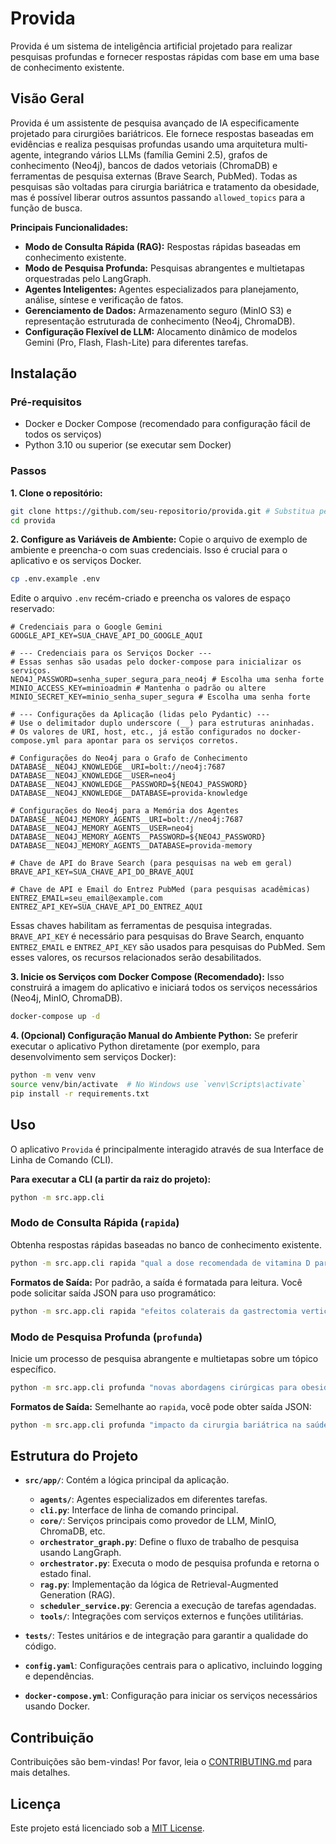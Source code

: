 # Provida

Provida é um sistema de inteligência artificial projetado para realizar pesquisas profundas e fornecer respostas rápidas com base em uma base de conhecimento existente.

## Visão Geral
Provida é um assistente de pesquisa avançado de IA especificamente projetado para cirurgiões bariátricos. Ele fornece respostas baseadas em evidências e realiza pesquisas profundas usando uma arquitetura multi-agente, integrando vários LLMs (família Gemini 2.5), grafos de conhecimento (Neo4j), bancos de dados vetoriais (ChromaDB) e ferramentas de pesquisa externas (Brave Search, PubMed). Todas as pesquisas são voltadas para cirurgia bariátrica e tratamento da obesidade, mas é possível liberar outros assuntos passando `allowed_topics` para a função de busca.

**Principais Funcionalidades:**
- **Modo de Consulta Rápida (RAG):** Respostas rápidas baseadas em conhecimento existente.
- **Modo de Pesquisa Profunda:** Pesquisas abrangentes e multietapas orquestradas pelo LangGraph.
- **Agentes Inteligentes:** Agentes especializados para planejamento, análise, síntese e verificação de fatos.
- **Gerenciamento de Dados:** Armazenamento seguro (MinIO S3) e representação estruturada de conhecimento (Neo4j, ChromaDB).
- **Configuração Flexível de LLM:** Alocamento dinâmico de modelos Gemini (Pro, Flash, Flash-Lite) para diferentes tarefas.

## Instalação

### Pré-requisitos
- Docker e Docker Compose (recomendado para configuração fácil de todos os serviços)
- Python 3.10 ou superior (se executar sem Docker)

### Passos

**1. Clone o repositório:**
```bash
git clone https://github.com/seu-repositorio/provida.git # Substitua pelo URL real do repositório
cd provida
```

**2. Configure as Variáveis de Ambiente:**
Copie o arquivo de exemplo de ambiente e preencha-o com suas credenciais. Isso é crucial para o aplicativo e os serviços Docker.
```bash
cp .env.example .env
```
Edite o arquivo `.env` recém-criado e preencha os valores de espaço reservado:

```plaintext
# Credenciais para o Google Gemini
GOOGLE_API_KEY=SUA_CHAVE_API_DO_GOOGLE_AQUI

# --- Credenciais para os Serviços Docker ---
# Essas senhas são usadas pelo docker-compose para inicializar os serviços.
NEO4J_PASSWORD=senha_super_segura_para_neo4j # Escolha uma senha forte
MINIO_ACCESS_KEY=minioadmin # Mantenha o padrão ou altere
MINIO_SECRET_KEY=minio_senha_super_segura # Escolha uma senha forte

# --- Configurações da Aplicação (lidas pelo Pydantic) ---
# Use o delimitador duplo underscore (__) para estruturas aninhadas.
# Os valores de URI, host, etc., já estão configurados no docker-compose.yml para apontar para os serviços corretos.

# Configurações do Neo4j para o Grafo de Conhecimento
DATABASE__NEO4J_KNOWLEDGE__URI=bolt://neo4j:7687
DATABASE__NEO4J_KNOWLEDGE__USER=neo4j
DATABASE__NEO4J_KNOWLEDGE__PASSWORD=${NEO4J_PASSWORD}
DATABASE__NEO4J_KNOWLEDGE__DATABASE=provida-knowledge

# Configurações do Neo4j para a Memória dos Agentes
DATABASE__NEO4J_MEMORY_AGENTS__URI=bolt://neo4j:7687
DATABASE__NEO4J_MEMORY_AGENTS__USER=neo4j
DATABASE__NEO4J_MEMORY_AGENTS__PASSWORD=${NEO4J_PASSWORD}
DATABASE__NEO4J_MEMORY_AGENTS__DATABASE=provida-memory

# Chave de API do Brave Search (para pesquisas na web em geral)
BRAVE_API_KEY=SUA_CHAVE_API_DO_BRAVE_AQUI

# Chave de API e Email do Entrez PubMed (para pesquisas acadêmicas)
ENTREZ_EMAIL=seu_email@example.com
ENTREZ_API_KEY=SUA_CHAVE_API_DO_ENTREZ_AQUI
```

Essas chaves habilitam as ferramentas de pesquisa integradas. `BRAVE_API_KEY` é necessário para
pesquisas do Brave Search, enquanto `ENTREZ_EMAIL` e `ENTREZ_API_KEY` são usados para
pesquisas do PubMed. Sem esses valores, os recursos relacionados serão desabilitados.

**3. Inicie os Serviços com Docker Compose (Recomendado):**
Isso construirá a imagem do aplicativo e iniciará todos os serviços necessários (Neo4j, MinIO, ChromaDB).
```bash
docker-compose up -d
```

**4. (Opcional) Configuração Manual do Ambiente Python:**
Se preferir executar o aplicativo Python diretamente (por exemplo, para desenvolvimento sem serviços Docker):
```bash
python -m venv venv
source venv/bin/activate  # No Windows use `venv\Scripts\activate`
pip install -r requirements.txt
```

## Uso

O aplicativo `Provida` é principalmente interagido através de sua Interface de Linha de Comando (CLI).

**Para executar a CLI (a partir da raiz do projeto):**
```bash
python -m src.app.cli
```

### Modo de Consulta Rápida (`rapida`)
Obtenha respostas rápidas baseadas no banco de conhecimento existente.
```bash
python -m src.app.cli rapida "qual a dose recomendada de vitamina D para adultos?"
```

**Formatos de Saída:**
Por padrão, a saída é formatada para leitura. Você pode solicitar saída JSON para uso programático:
```bash
python -m src.app.cli rapida "efeitos colaterais da gastrectomia vertical" --output-format json
```

### Modo de Pesquisa Profunda (`profunda`)
Inicie um processo de pesquisa abrangente e multietapas sobre um tópico específico.
```bash
python -m src.app.cli profunda "novas abordagens cirúrgicas para obesidade mórbida"
```

**Formatos de Saída:**
Semelhante ao `rapida`, você pode obter saída JSON:
```bash
python -m src.app.cli profunda "impacto da cirurgia bariátrica na saúde metabólica" --output-format json
```

## Estrutura do Projeto

- **`src/app/`**: Contém a lógica principal da aplicação.
  - **`agents/`**: Agentes especializados em diferentes tarefas.
  - **`cli.py`**: Interface de linha de comando principal.
  - **`core/`**: Serviços principais como provedor de LLM, MinIO, ChromaDB, etc.
  - **`orchestrator_graph.py`**: Define o fluxo de trabalho de pesquisa usando LangGraph.
  - **`orchestrator.py`**: Executa o modo de pesquisa profunda e retorna o estado final.
  - **`rag.py`**: Implementação da lógica de Retrieval-Augmented Generation (RAG).
  - **`scheduler_service.py`**: Gerencia a execução de tarefas agendadas.
  - **`tools/`**: Integrações com serviços externos e funções utilitárias.

- **`tests/`**: Testes unitários e de integração para garantir a qualidade do código.

- **`config.yaml`**: Configurações centrais para o aplicativo, incluindo logging e dependências.

- **`docker-compose.yml`**: Configuração para iniciar os serviços necessários usando Docker.

## Contribuição

Contribuições são bem-vindas! Por favor, leia o [CONTRIBUTING.md](CONTRIBUTING.md) para mais detalhes.

## Licença

Este projeto está licenciado sob a [MIT License](LICENSE).